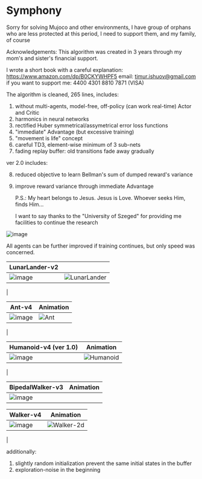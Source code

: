 # Symphony


Sorry for solving Mujoco and other environments, I have group of orphans who are less protected at this period, I need to support them, and my family, of course

Acknowledgements: This algorithm was created in 3 years through my mom's and sister's financial support.

I wrote a short book with a careful explanation: https://www.amazon.com/dp/B0CKYWHPF5
email: timur.ishuov@gmail.com
if you want to support me: 4400 4301 8810 7871 (VISA)

The algorithm is cleaned, 265 lines, includes:

1. without multi-agents, model-free, off-policy (can work real-time) Actor and Critic
2. harmonics in neural networks
3. rectified Huber symmetrical/assymetrical error loss functions
4. "immediate" Advantage (but excessive training)
5. "movement is life" concept
6. careful TD3, element-wise minimum of 3 sub-nets
7. fading replay buffer: old transitions fade away gradually


ver 2.0 includes:

8. reduced objective to learn Bellman's sum of dumped reward's variance
9. improve reward variance through immediate Advantage

   P.S.: My heart belongs to Jesus. Jesus is Love. Whoever seeks Him, finds Him...
   
   I want to say thanks to the "University of Szeged" for providing me facilities to continue the research


![image](https://github.com/timurgepard/Simphony/assets/13238473/864a23b6-a2c8-4e83-b69c-497c4cd662c1)

All agents can be further improved if training continues, but only speed was concerned.

|  LunarLander-v2 | |
| ------------- | ------------- |
| ![image](https://github.com/timurgepard/Simphony/assets/13238473/11cf2201-50e2-471b-849f-c609c794a7a7) |![LunarLander](https://github.com/timurgepard/Simphony/assets/13238473/351cae3a-95bf-46a1-be3a-f11506353444)

 |

|  Ant-v4 | Animation |
| ------------- | ------------- |
| ![image](https://github.com/timurgepard/Simphony/assets/13238473/90cd49eb-e229-47db-998d-51c18b16850d)  |![Ant](https://github.com/timurgepard/Simphony/assets/13238473/342f48a2-1610-43c4-86ad-8b3c3dc652b6)
 |

| Humanoid-v4 (ver 1.0)  | Animation |
| ------------- | ------------- |
| ![image](https://github.com/timurgepard/Simphony/assets/13238473/8684839b-bb1e-4b75-81f3-ad18751573cf) |  ![Humanoid](https://github.com/timurgepard/Simphony/assets/13238473/ba2117a0-e03c-4c33-aab8-2395ab42b118)
   |

| BipedalWalker-v3  | Animation |
| ------------- | ------------- |
| ![image](https://github.com/timurgepard/Simphony/assets/13238473/6c06b33b-5ea1-4443-8431-9bcf234e9167)  | |



|  Walker-v4 | Animation |
| ------------- | ------------- |
| ![image](https://github.com/timurgepard/Simphony/assets/13238473/b9510d43-f8ab-462c-aa0e-6a398a7a2f8b) |![Walker-2d](https://github.com/timurgepard/Simphony/assets/13238473/154abb7e-f0a5-4ce7-9813-466e01b3795f)
 |








   
   additionally:
1. slightly random initialization prevent the same initial states in the buffer
2. exploration-noise in the beginning

   
